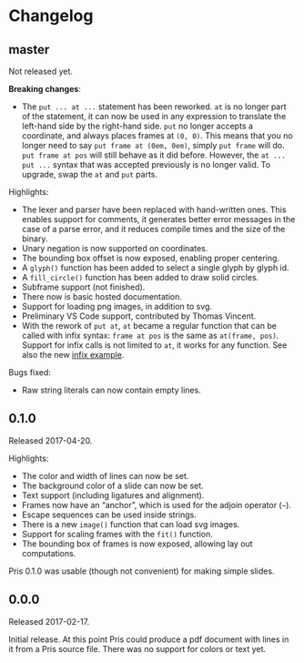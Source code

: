 # Changelog

## master

Not released yet.

**Breaking changes**:

 * The `put ... at ...` statement has been reworked. `at` is no longer part of
   the statement, it can now be used in any expression to translate the
   left-hand side by the right-hand side. `put` no longer accepts a coordinate,
   and always places frames at `(0, 0)`. This means that you no longer need to
   say `put frame at (0em, 0em)`, simply `put frame` will do. `put frame at pos`
   will still behave as it did before. However, the `at ... put ...` syntax that
   was accepted previously is no longer valid. To upgrade, swap the `at` and
   `put` parts.

Highlights:

 * The lexer and parser have been replaced with hand-written ones. This enables
   support for comments, it generates better error messages in the case of a
   parse error, and it reduces compile times and the size of the binary.
 * Unary negation is now supported on coordinates.
 * The bounding box offset is now exposed, enabling proper centering.
 * A `glyph()` function has been added to select a single glyph by glyph id.
 * A `fill_circle()` function has been added to draw solid circles.
 * Subframe support (not finished).
 * There now is basic hosted documentation.
 * Support for loading png images, in addition to svg.
 * Preliminary VS Code support, contributed by Thomas Vincent.
 * With the rework of `put at`, `at` became a regular function that can be
   called with infix syntax: `frame at pos` is the same as `at(frame, pos)`.
   Support for infix calls is not limited to `at`, it works for any function.
   See also the new [infix example](examples/infix_call.pris).

Bugs fixed:

 * Raw string literals can now contain empty lines.

## 0.1.0

Released 2017-04-20.

Highlights:

 * The color and width of lines can now be set.
 * The background color of a slide can now be set.
 * Text support (including ligatures and alignment).
 * Frames now have an “anchor”, which is used for the adjoin operator (`~`).
 * Escape sequences can be used inside strings.
 * There is a new `image()` function that can load svg images.
 * Support for scaling frames with the `fit()` function.
 * The bounding box of frames is now exposed, allowing lay out computations.

Pris 0.1.0 was usable (though not convenient) for making simple slides.

## 0.0.0

Released 2017-02-17.

Initial release. At this point Pris could produce a pdf document with lines in
it from a Pris source file. There was no support for colors or text yet.
